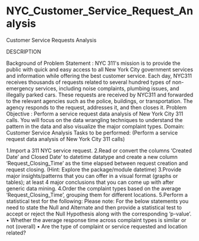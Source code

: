 # NYC_Customer_Service_Request_Analysis

Customer Service Requests Analysis

DESCRIPTION

Background of Problem Statement : NYC 311's mission is to provide the public with quick and easy access to all New York City government services and information while offering the best customer service. Each day, NYC311 receives thousands of requests related to several hundred types of non-emergency services, including noise complaints, plumbing issues, and illegally parked cars. These requests are received by NYC311 and forwarded to the relevant agencies such as the police, buildings, or transportation. The agency responds to the request, addresses it, and then closes it. Problem Objective : Perform a service request data analysis of New York City 311 calls. You will focus on the data wrangling techniques to understand the pattern in the data and also visualize the major complaint types. Domain: Customer Service Analysis Tasks to be performed: (Perform a service request data analysis of New York City 311 calls)

1.Import a 311 NYC service request.
2.Read or convert the columns ‘Created Date’ and Closed Date’ to datetime datatype and create a new column ‘Request_Closing_Time’ as the time elapsed between request creation and request closing. (Hint: Explore the package/module datetime)
3.Provide major insights/patterns that you can offer in a visual format (graphs or tables); at least 4 major conclusions that you can come up with after generic data mining.
4.Order the complaint types based on the average ‘Request_Closing_Time’, grouping them for different locations.
5.Perform a statistical test for the following: Please note: For the below statements you need to state the Null and Alternate and then provide a statistical test to accept or reject the Null Hypothesis along with the corresponding ‘p-value’. • Whether the average response time across complaint types is similar or not (overall) • Are the type of complaint or service requested and location related?
